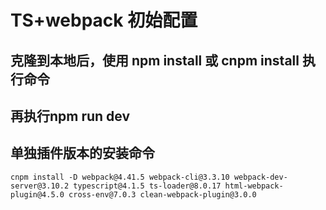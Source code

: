 # TS+webpack 初始配置

## 克隆到本地后，使用 npm install 或 cnpm install 执行命令

## 再执行npm run dev


## 单独插件版本的安装命令
`cnpm install -D webpack@4.41.5 webpack-cli@3.3.10 webpack-dev-server@3.10.2 typescript@4.1.5 ts-loader@8.0.17 html-webpack-plugin@4.5.0 cross-env@7.0.3 clean-webpack-plugin@3.0.0`
